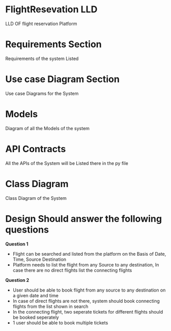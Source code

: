 # FlightResevation LLD
LLD OF flight reservation Platform

# Requirements Section
Requirements of the system Listed

# Use case Diagram Section
Use case Diagrams for the System

# Models
Diagram of all the Models of the system

# API Contracts
All the APIs of the System will be Listed there in the py file

# Class Diagram
Class Diagram of the System

# Design Should answer the following questions
**Question 1**
* Flight can be searched and listed from the platform on the Basis of Date, Time, Source Destination
* Platform needs to list the flight from any Source to any destination, In case there are no direct flights list the connecting flights

**Question 2**
- User should be able to book flight from any source to any destination on a given date and time
- In case of direct flights are not there, system should book connecting flights from the list shown in search
- In the connecting flight, two seperate tickets for different flights should be booked seperately
- 1 user should be able to book multiple tickets

